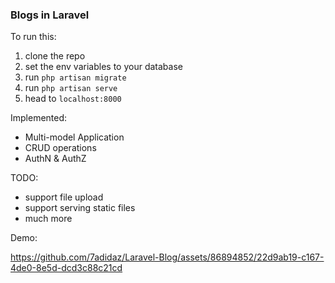 ### Blogs in Laravel

To run this: 
1. clone the repo
2. set the env variables to your database
3. run `php artisan migrate`
4. run `php artisan serve`
5. head to `localhost:8000`

Implemented: 
- Multi-model Application
- CRUD operations
- AuthN & AuthZ

TODO: 
- support file upload
- support serving static files
- much more


Demo: 

https://github.com/7adidaz/Laravel-Blog/assets/86894852/22d9ab19-c167-4de0-8e5d-dcd3c88c21cd

